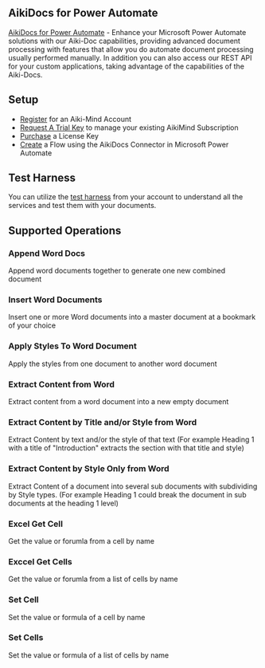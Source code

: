 
## AikiDocs for Power Automate
[AikiDocs for Power Automate](https://www.aiki-mind.com/) - Enhance your Microsoft Power Automate solutions with our Aiki-Doc capabilities, providing advanced document processing with features that allow you do automate document processing usually performed manually. In addition you can also access our REST API for your custom applications, taking advantage of the capabilities of the Aiki-Docs.

## Setup
- [Register](https://www.aiki-mind.com/Account/Register) for an Aiki-Mind Account
- [Request A Trial Key](https://www.aiki-mind.com/Account/TrialRequest) to manage your existing AikiMind Subscription
- [Purchase](https://www.aiki-mind.com/Products) a License Key
- [Create](https://flow.microsoft.com) a Flow using the AikiDocs Connector in Microsoft Power Automate

## Test Harness
You can utilize the [test harness](https://www.aiki-mind.com/APIManagement/Harness) from your account to understand all the services and test them with your documents.

## Supported Operations 

### Append Word Docs
Append word documents together to generate one new combined document

### Insert Word Documents
Insert one or more Word documents into a master document at a bookmark of your choice

### Apply Styles To Word Document
Apply the styles from one document to another word document

### Extract Content from Word
Extract content from a word document into a new empty document

### Extract Content by Title and/or Style from Word
Extract Content by text and/or the style of that text (For example Heading 1 with a title of "Introduction" extracts the section with that title and style)

### Extract Content by Style Only from Word

Extract Content of a document into several sub documents with subdividing by Style types. (For example Heading 1 could break the document in sub documents at the heading 1 level)

### Excel Get Cell
Get the value or forumla from a cell by name

### Exccel Get Cells
Get the value or forumla from a list of cells by name

### Set Cell 
Set the value or formula of a cell by name

### Set Cells 
Set the value or formula of a list of cells by name

